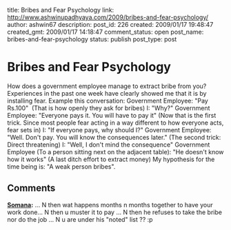 title: Bribes and Fear Psychology
link: http://www.ashwinupadhyaya.com/2009/bribes-and-fear-psychology/
author: ashwin67
description: 
post_id: 226
created: 2009/01/17 19:48:47
created_gmt: 2009/01/17 14:18:47
comment_status: open
post_name: bribes-and-fear-psychology
status: publish
post_type: post

# Bribes and Fear Psychology

How does a government employee manage to extract bribe from you? Experiences in the past one week have clearly showed me that it is by installing fear. Example this conversation: Government Employee: "Pay Rs.100"  (That is how openly they ask for bribes) I: "Why?" Government Employee: "Everyone pays it. You will have to pay it" (Now that is the first trick. Since most people fear acting in a way different to how everyone acts, fear sets in) I: "If everyone pays, why should I?" Government Employee: "Well. Don't pay. You will know the consequences later." (The second trick: Direct threatening) I: "Well, I don't mind the consequence" Government Employee (To a person sitting next on the adjacent table): "He doesn't know how it works" (A last ditch effort to extract money) My hypothesis for the time being is: "A weak person bribes".

## Comments

**[Somana](#31 "2009-01-24 05:05:51"):** ... N then wat happens months n months together to have your work done... N then u muster it to pay ... N then he refuses to take the bribe nor do the job ... N u are under his "noted" list ?? :p

